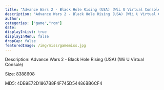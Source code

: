 ```yaml
---
title: "Advance Wars 2 - Black Hole Rising (USA) (Wii U Virtual Console)"
description: "Advance Wars 2 - Black Hole Rising (USA) (Wii U Virtual Console)"
author: 
categories: ["game","rom"]
date: 
displayInList: true
displayInMenu: false
dropCap: false
featuredImage: /img/miss/gamemiss.jpg
---
```


Description: Advance Wars 2 - Black Hole Rising (USA) (Wii U Virtual Console)

Size: 8388608

MD5: 4DB9E72D1867B8F4F745D54486BB6CF4

